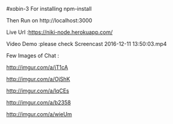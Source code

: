 #xobin-3
For installing npm-install

Then Run on http://localhost:3000

Live Url :https://niki-node.herokuapp.com/

Video Demo :please check Screencast 2016-12-11 13:50:03.mp4

Few Images of Chat :

http://imgur.com/a/jT1cA

http://imgur.com/a/OjShK

http://imgur.com/a/lqCEs

http://imgur.com/a/b2358

http://imgur.com/a/wieUm
